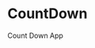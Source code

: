 # CountDown
 Count Down App
     
          
                                                      
                                                                 
                                                        
                                            
                                       
                  
          
          
   
 
  
